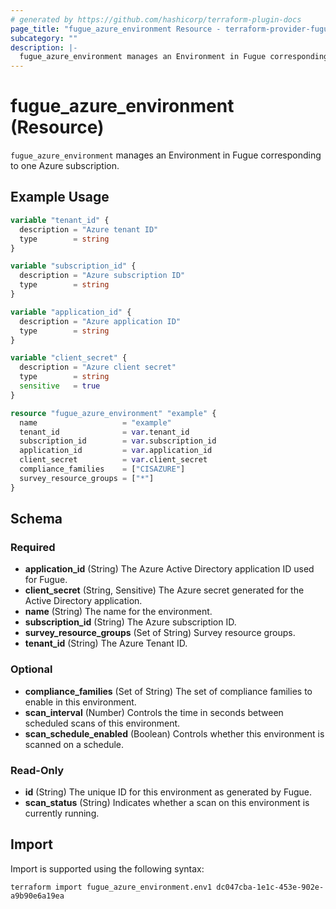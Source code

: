 ```yaml
---
# generated by https://github.com/hashicorp/terraform-plugin-docs
page_title: "fugue_azure_environment Resource - terraform-provider-fugue"
subcategory: ""
description: |-
  fugue_azure_environment manages an Environment in Fugue corresponding to one Azure subscription.
---
```


# fugue_azure_environment (Resource)

`fugue_azure_environment` manages an Environment in Fugue corresponding to one Azure subscription.

## Example Usage

```terraform
variable "tenant_id" {
  description = "Azure tenant ID"
  type        = string
}

variable "subscription_id" {
  description = "Azure subscription ID"
  type        = string
}

variable "application_id" {
  description = "Azure application ID"
  type        = string
}

variable "client_secret" {
  description = "Azure client secret"
  type        = string
  sensitive   = true
}

resource "fugue_azure_environment" "example" {
  name                   = "example"
  tenant_id              = var.tenant_id
  subscription_id        = var.subscription_id
  application_id         = var.application_id
  client_secret          = var.client_secret
  compliance_families    = ["CISAZURE"]
  survey_resource_groups = ["*"]
}
```

<!-- schema generated by tfplugindocs -->
## Schema

### Required

- **application_id** (String) The Azure Active Directory application ID used for Fugue.
- **client_secret** (String, Sensitive) The Azure secret generated for the Active Directory application.
- **name** (String) The name for the environment.
- **subscription_id** (String) The Azure subscription ID.
- **survey_resource_groups** (Set of String) Survey resource groups.
- **tenant_id** (String) The Azure Tenant ID.

### Optional

- **compliance_families** (Set of String) The set of compliance families to enable in this environment.
- **scan_interval** (Number) Controls the time in seconds between scheduled scans of this environment.
- **scan_schedule_enabled** (Boolean) Controls whether this environment is scanned on a schedule.

### Read-Only

- **id** (String) The unique ID for this environment as generated by Fugue.
- **scan_status** (String) Indicates whether a scan on this environment is currently running.

## Import

Import is supported using the following syntax:

```shell
terraform import fugue_azure_environment.env1 dc047cba-1e1c-453e-902e-a9b90e6a19ea
```
